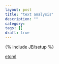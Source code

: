 ```yaml
---
layout: post
title: "text analysis"
description: ""
category: 
tags: []
draft: true
---
```

{% include JB/setup %}

[etcml](http://www.etcml.com/)


